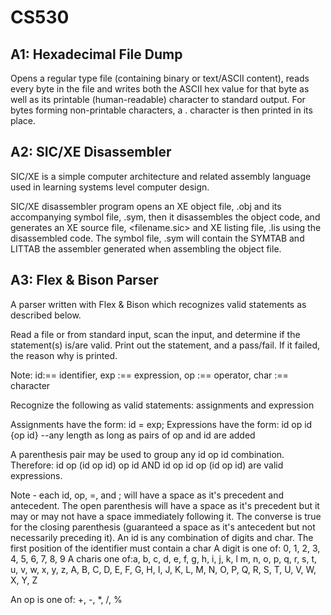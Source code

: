 # CS530

## A1: Hexadecimal File Dump
Opens a regular type file (containing binary or text/ASCII content), reads every
byte in the file and writes both the ASCII hex value for that byte as well
as its printable (human-readable) character to standard output.
For bytes forming non-printable characters, a . character is then printed in its
place.

## A2: SIC/XE Disassembler
SIC/XE is a simple computer architecture and related assembly language used
in learning systems level computer design.

SIC/XE disassembler program opens an XE object file, <filename>.obj and
its accompanying symbol file, <filename>.sym, then it disassembles the
object code, and generates an XE source file, <filename.sic> and XE listing file,
<filename>.lis using the disassembled code. The symbol file, <filename>.sym
will contain the SYMTAB and LITTAB the assembler generated when
assembling the object file.

## A3: Flex & Bison Parser
A parser written with Flex & Bison which recognizes valid statements as described below.

Read a file or from standard input, scan the input, and determine if the statement(s)
is/are valid. Print out the statement, and a pass/fail. If it failed, the reason why is
printed.

Note: id:== identifier, exp :== expression, op :== operator, char :== character

Recognize the following as valid statements: assignments and expression

Assignments have the form: id = exp;
Expressions have the form: id op id {op id}
--any length as long as pairs of op and id are added

A parenthesis pair may be used to group any id op id combination.
Therefore: id op (id op id) op id AND id op id op (id op id) are valid expressions.

Note - each id, op, =, and ; will have a space as it's precedent and antecedent.
The open parenthesis will have a space as it's precedent but it may or may not
have a space immediately following it. The converse is true for the closing
parenthesis (guaranteed a space as it's antecedent but not necessarily preceding it).
An id is any combination of digits and char.
The first position of the identifier must contain a char
A digit is one of: 0, 1, 2, 3, 4, 5, 6, 7, 8, 9
A charis one of:a, b, c, d, e, f, g, h, i, j, k, l m, n, o, p, q, r, s, t, u, v,
w, x, y, z, A, B, C, D, E, F, G, H, I, J, K, L, M, N, O, P, Q, R, S, T, U, V, W, X, Y, Z

An op is one of: +, -, *, /, %
